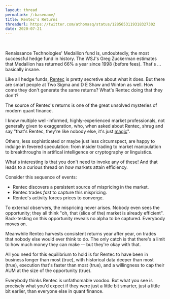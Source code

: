 ```yaml
---
layout: thread
permalink: /:basename/
title: Rentec's Returns
threadurl: https://twitter.com/athomasq/status/1285653119318327302
date: 2020-07-21
---
```


<br/>

Renaissance Technologies' Medallion fund is, undoubtedly, the most successful hedge fund in history.  The WSJ's Greg Zuckerman estimates that Medallion has returned 66% a year since 1998 (before fees).  That's ... basically insane.

Like all hedge funds, [Rentec](https://www.rentec.com/) is pretty secretive about what it does.  But there are smart people at Two Sigma and D E Shaw and Winton as well.  How come they don't generate the same returns?  What's Rentec doing that they don't?

The source of Rentec's returns is one of the great unsolved mysteries of modern quant finance.  

I know multiple well-informed, highly-experienced market professionals, not generally given to exaggeration, who, when asked about Rentec, shrug and say "that's Rentec, they're like nobody else, it's just [magic](https://twitter.com/athomasq/status/1255694339969372160)".

Others, less sophisticated or maybe just less circumspect, are happy to indulge in fevered speculation: from insider trading to market manipulation to breakthroughs in artifical intelligence or cryptography or linguistics.

What's interesting is that you don't need to invoke any of these!  And that leads to a curious thread on *how* markets attain efficiency.

Consider this sequence of events: 
- Rentec discovers a persistent source of mispricing in the market.
- Rentec trades *fast* to capture this mispricing.
- Rentec's activity forces prices to converge.  

To external observers, the mispricing never arises.  Nobody even sees the opportunity; they all think "oh, that (slice of the) market is already efficient". Back-testing on this opportunity reveals no alpha to be captured. Everybody moves on.  

Meanwhile Rentec harvests consistent returns year after year, on trades that nobody else would ever think to do.  The only catch is that there's a limit to how much money they can make -- but they're okay with that. 

All you need for this equilibrium to hold is for Rentec to have been in business longer than most (true), with historical data deeper than most (true), execution that's faster than most (true), and a willingness to cap their AUM at the size of the opportunity (true).  

Everybody thinks Rentec is unfathomable voodoo.  But what you see is precisely what you'd expect if they were just a little bit smarter, just a little bit earlier, than everyone else in quant finance.   


<br/>
<br/>

<!--
Related reading: [Milton Friedman's Thermostat](https://worthwhile.typepad.com/worthwhile_canadian_initi/2010/12/milton-friedmans-thermostat.html), and [Nick Rowe's Speedometer](ttps://worthwhile.typepad.com/worthwhile_canadian_initi/2012/07/why-are-almost-all-economists-unaware-of-milton-friedmans-thermostat.html)
-->
